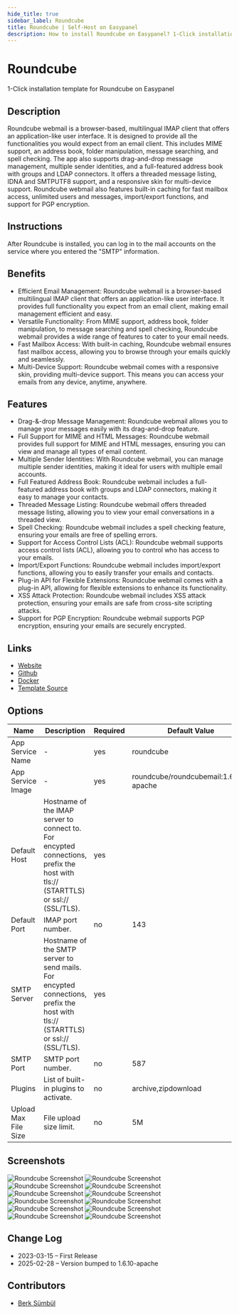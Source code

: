 ```yaml
---
hide_title: true
sidebar_label: Roundcube
title: Roundcube | Self-Host on Easypanel
description: How to install Roundcube on Easypanel? 1-Click installation template for Roundcube on Easypanel
---
```


<!-- generated -->

# Roundcube

1-Click installation template for Roundcube on Easypanel

## Description

Roundcube webmail is a browser-based, multilingual IMAP client that offers an application-like user interface. It is designed to provide all the functionalities you would expect from an email client. This includes MIME support, an address book, folder manipulation, message searching, and spell checking. The app also supports drag-and-drop message management, multiple sender identities, and a full-featured address book with groups and LDAP connectors. It offers a threaded message listing, IDNA and SMTPUTF8 support, and a responsive skin for multi-device support. Roundcube webmail also features built-in caching for fast mailbox access, unlimited users and messages, import/export functions, and support for PGP encryption.

## Instructions

After Roundcube is installed, you can log in to the mail accounts on the service where you entered the &quot;SMTP&quot; information.

## Benefits

- Efficient Email Management: Roundcube webmail is a browser-based multilingual IMAP client that offers an application-like user interface. It provides full functionality you expect from an email client, making email management efficient and easy.
- Versatile Functionality: From MIME support, address book, folder manipulation, to message searching and spell checking, Roundcube webmail provides a wide range of features to cater to your email needs.
- Fast Mailbox Access: With built-in caching, Roundcube webmail ensures fast mailbox access, allowing you to browse through your emails quickly and seamlessly.
- Multi-Device Support: Roundcube webmail comes with a responsive skin, providing multi-device support. This means you can access your emails from any device, anytime, anywhere.

## Features

- Drag-&-drop Message Management: Roundcube webmail allows you to manage your messages easily with its drag-and-drop feature.
- Full Support for MIME and HTML Messages: Roundcube webmail provides full support for MIME and HTML messages, ensuring you can view and manage all types of email content.
- Multiple Sender Identities: With Roundcube webmail, you can manage multiple sender identities, making it ideal for users with multiple email accounts.
- Full Featured Address Book: Roundcube webmail includes a full-featured address book with groups and LDAP connectors, making it easy to manage your contacts.
- Threaded Message Listing: Roundcube webmail offers threaded message listing, allowing you to view your email conversations in a threaded view.
- Spell Checking: Roundcube webmail includes a spell checking feature, ensuring your emails are free of spelling errors.
- Support for Access Control Lists (ACL): Roundcube webmail supports access control lists (ACL), allowing you to control who has access to your emails.
- Import/Export Functions: Roundcube webmail includes import/export functions, allowing you to easily transfer your emails and contacts.
- Plug-in API for Flexible Extensions: Roundcube webmail comes with a plug-in API, allowing for flexible extensions to enhance its functionality.
- XSS Attack Protection: Roundcube webmail includes XSS attack protection, ensuring your emails are safe from cross-site scripting attacks.
- Support for PGP Encryption: Roundcube webmail supports PGP encryption, ensuring your emails are securely encrypted.

## Links

- [Website](https://roundcube.net/)
- [Github](https://github.com/roundcube/roundcubemail/)
- [Docker](https://hub.docker.com/r/roundcube/roundcubemail/)
- [Template Source](https://github.com/easypanel-io/templates/tree/main/templates/roundcube)

## Options

Name | Description | Required | Default Value
-|-|-|-
App Service Name | - | yes | roundcube
App Service Image | - | yes | roundcube/roundcubemail:1.6.10-apache
Default Host | Hostname of the IMAP server to connect to. For encypted connections, prefix the host with tls:// (STARTTLS) or ssl:// (SSL/TLS). | yes | 
Default Port | IMAP port number. | no | 143
SMTP Server | Hostname of the SMTP server to send mails. For encypted connections, prefix the host with tls:// (STARTTLS) or ssl:// (SSL/TLS). | yes | 
SMTP Port | SMTP port number. | no | 587
Plugins | List of built-in plugins to activate. | no | archive,zipdownload
Upload Max File Size | File upload size limit. | no | 5M

## Screenshots

![Roundcube Screenshot](./assets/screenshot1.png)
![Roundcube Screenshot](./assets/screenshot10.png)
![Roundcube Screenshot](./assets/screenshot11.png)
![Roundcube Screenshot](./assets/screenshot12.png)
![Roundcube Screenshot](./assets/screenshot2.png)
![Roundcube Screenshot](./assets/screenshot3.png)
![Roundcube Screenshot](./assets/screenshot4.png)
![Roundcube Screenshot](./assets/screenshot5.png)
![Roundcube Screenshot](./assets/screenshot6.png)
![Roundcube Screenshot](./assets/screenshot7.png)
![Roundcube Screenshot](./assets/screenshot8.png)
![Roundcube Screenshot](./assets/screenshot9.png)

## Change Log

- 2023-03-15 – First Release
- 2025-02-28 – Version bumped to 1.6.10-apache

## Contributors

- [Berk Sümbül](https://berksmbl.com)
